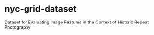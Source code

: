 # nyc-grid-dataset
Dataset for Evaluating Image Features in the Context of Historic Repeat Photography
